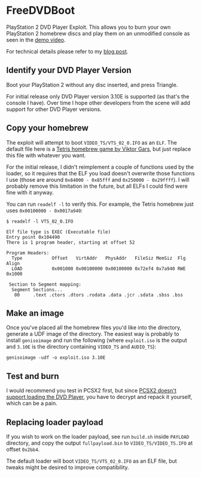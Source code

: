 # FreeDVDBoot
PlayStation 2 DVD Player Exploit. This allows you to burn your own PlayStation 2 homebrew discs and play them on an unmodified console as seen in the [demo video](https://youtube.com/).

For technical details please refer to my [blog post](https://cturt.github.io/freedvdboot.html).

## Identify your DVD Player Version
Boot your PlayStation 2 without any disc inserted, and press Triangle.

For initial release only DVD Player version 3.10E is supported (as that's the console I have). Over time I hope other developers from the scene will add support for other DVD Player versions.

## Copy your homebrew
The exploit will attempt to boot `VIDEO_TS/VTS_02_0.IFO` as an `ELF`. The default file here is a [Tetris homebrew game by Viktor Gars](https://www.psx-place.com/resources/tetris.431/), but just replace this file with whatever you want.

For the initial release, I didn't reimplement a couple of functions used by the loader, so it requires that the ELF you load doesn't overwrite those functions I use (those are around `0x84000 - 0x85fff` and `0x250000 - 0x29ffff`). I will probably remove this limitation in the future, but all ELFs I could find were fine with it anyway.

You can run `readelf -l` to verify this. For example, the Tetris homebrew just uses `0x00100000 - 0x0017a940`:

	$ readelf -l VTS_02_0.IFO

	Elf file type is EXEC (Executable file)
	Entry point 0x104490
	There is 1 program header, starting at offset 52

	Program Headers:
	  Type           Offset   VirtAddr   PhysAddr   FileSiz MemSiz  Flg Align
	  LOAD           0x001000 0x00100000 0x00100000 0x72ef4 0x7a940 RWE 0x1000

	 Section to Segment mapping:
	  Segment Sections...
	   00     .text .ctors .dtors .rodata .data .jcr .sdata .sbss .bss

## Make an image
Once you've placed all the homebrew files you'd like into the directory, generate a UDF image of the directory. The easiest way is probably to install `genisoimage` and run the following (where `exploit.iso` is the output and `3.10E` is the directory containing `VIDEO_TS` and `AUDIO_TS`):

    genisoimage -udf -o exploit.iso 3.10E

## Test and burn
I would recommend you test in PCSX2 first, but since [PCSX2 doesn't support loading the DVD Player](https://github.com/PCSX2/pcsx2/issues/1981), you have to decrypt and repack it yourself, which can be a pain.

## Replacing loader payload
If you wish to work on the loader payload, see run `build.sh` inside `PAYLOAD` directory, and copy the output `fullpayload.bin` to `VIDEO_TS/VIDEO_TS.IFO` at offset `0x2bb4`.

The default loader will boot `VIDEO_TS/VTS_02_0.IFO` as an ELF file, but tweaks might be desired to improve compatibility.
